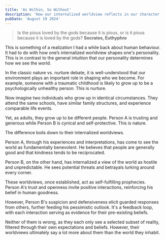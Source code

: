 ```yaml
---
title: 'As Within, So Without'
description: 'How our internalized worldview reflects in our character and shapes the person we become.'
pubDate: 'August 19 2024'
---
```


> Is the pious loved by the gods because it is pious, or is it pious because it is loved by the gods?
> **Socrates, Euthyphro**

This is something of a realization I had a while back about human behaviour. It had to do with how one’s internalized worldview shapes one's personality. This is in contrast to the general intuition that our personality determines how we see the world.

In the classic nature vs. nurture debate, it is well-understood that our environment plays an important role in shaping who we become. For example, someone with a traumatic childhood is likely to grow up to be a psychologically unhealthy person. This is nurture.

Now imagine two individuals who grow up in identical circumstances. They attend the same schools, have similar family structures, and experience comparable life events.

Yet, as adults, they grow up to be different people. Person A is trusting and generous while Person B is cynical and self-protective. This is nature.

The difference boils down to their internalized worldviews.

Person A, through his experiences and interpretations, has come to see the world as fundamentally benevolent. He believes that people are generally good and that kindness tends to be reciprocated.

Person B, on the other hand, has internalized a view of the world as hostile and unpredictable. He sees potential threats and betrayals lurking around every corner.

These worldviews, once established, act as self-fulfilling prophecies. Person A's trust and openness invite positive interactions, reinforcing his belief in human goodness.

However, Person B's suspicion and defensiveness elicit guarded responses from others, further feeding his pessimistic outlook. It's a feedback loop, with each interaction serving as evidence for their pre-existing beliefs.

Neither of them is wrong, as they each only see a selected subset of reality, filtered through their own expectations and beliefs. However, their worldviews ultimately say a lot more about them than the world they inhabit.
